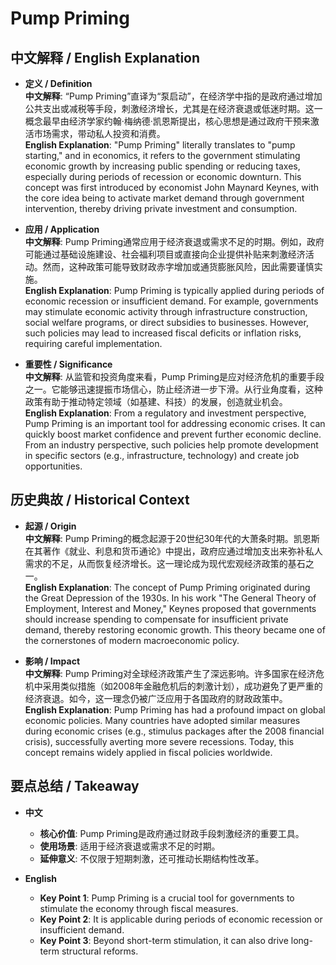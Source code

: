 # Pump Priming

## 中文解释 / English Explanation

* **定义 / Definition**  
  **中文解释**: “Pump Priming”直译为“泵启动”，在经济学中指的是政府通过增加公共支出或减税等手段，刺激经济增长，尤其是在经济衰退或低迷时期。这一概念最早由经济学家约翰·梅纳德·凯恩斯提出，核心思想是通过政府干预来激活市场需求，带动私人投资和消费。  
  **English Explanation**: "Pump Priming" literally translates to "pump starting," and in economics, it refers to the government stimulating economic growth by increasing public spending or reducing taxes, especially during periods of recession or economic downturn. This concept was first introduced by economist John Maynard Keynes, with the core idea being to activate market demand through government intervention, thereby driving private investment and consumption.

* **应用 / Application**  
  **中文解释**: Pump Priming通常应用于经济衰退或需求不足的时期。例如，政府可能通过基础设施建设、社会福利项目或直接向企业提供补贴来刺激经济活动。然而，这种政策可能导致财政赤字增加或通货膨胀风险，因此需要谨慎实施。  
  **English Explanation**: Pump Priming is typically applied during periods of economic recession or insufficient demand. For example, governments may stimulate economic activity through infrastructure construction, social welfare programs, or direct subsidies to businesses. However, such policies may lead to increased fiscal deficits or inflation risks, requiring careful implementation.

* **重要性 / Significance**  
  **中文解释**: 从监管和投资角度来看，Pump Priming是应对经济危机的重要手段之一。它能够迅速提振市场信心，防止经济进一步下滑。从行业角度看，这种政策有助于推动特定领域（如基建、科技）的发展，创造就业机会。  
  **English Explanation**: From a regulatory and investment perspective, Pump Priming is an important tool for addressing economic crises. It can quickly boost market confidence and prevent further economic decline. From an industry perspective, such policies help promote development in specific sectors (e.g., infrastructure, technology) and create job opportunities.

## 历史典故 / Historical Context

* **起源 / Origin**  
  **中文解释**: Pump Priming的概念起源于20世纪30年代的大萧条时期。凯恩斯在其著作《就业、利息和货币通论》中提出，政府应通过增加支出来弥补私人需求的不足，从而恢复经济增长。这一理论成为现代宏观经济政策的基石之一。  
  **English Explanation**: The concept of Pump Priming originated during the Great Depression of the 1930s. In his work "The General Theory of Employment, Interest and Money," Keynes proposed that governments should increase spending to compensate for insufficient private demand, thereby restoring economic growth. This theory became one of the cornerstones of modern macroeconomic policy.

* **影响 / Impact**  
  **中文解释**: Pump Priming对全球经济政策产生了深远影响。许多国家在经济危机中采用类似措施（如2008年金融危机后的刺激计划），成功避免了更严重的经济衰退。如今，这一理念仍被广泛应用于各国政府的财政政策中。  
  **English Explanation**: Pump Priming has had a profound impact on global economic policies. Many countries have adopted similar measures during economic crises (e.g., stimulus packages after the 2008 financial crisis), successfully averting more severe recessions. Today, this concept remains widely applied in fiscal policies worldwide.

## 要点总结 / Takeaway

* **中文**  
  - **核心价值**: Pump Priming是政府通过财政手段刺激经济的重要工具。  
  - **使用场景**: 适用于经济衰退或需求不足的时期。  
  - **延伸意义**: 不仅限于短期刺激，还可推动长期结构性改革。

* **English**  
  - **Key Point 1**: Pump Priming is a crucial tool for governments to stimulate the economy through fiscal measures.  
  - **Key Point 2**: It is applicable during periods of economic recession or insufficient demand.  
  - **Key Point 3**: Beyond short-term stimulation, it can also drive long-term structural reforms.